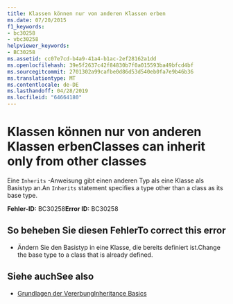 ```yaml
---
title: Klassen können nur von anderen Klassen erben
ms.date: 07/20/2015
f1_keywords:
- bc30258
- vbc30258
helpviewer_keywords:
- BC30258
ms.assetid: cc07e7cd-b4a9-41a4-b1ac-2ef28162a1dd
ms.openlocfilehash: 39e5f2637c42f84830b7f0a015593ba49bfcd4bf
ms.sourcegitcommit: 2701302a99cafbe0d86d53d540eb0fa7e9b46b36
ms.translationtype: MT
ms.contentlocale: de-DE
ms.lasthandoff: 04/28/2019
ms.locfileid: "64664180"
---
```

# <a name="classes-can-inherit-only-from-other-classes"></a><span data-ttu-id="a8ba4-102">Klassen können nur von anderen Klassen erben</span><span class="sxs-lookup"><span data-stu-id="a8ba4-102">Classes can inherit only from other classes</span></span>
<span data-ttu-id="a8ba4-103">Eine `Inherits` -Anweisung gibt einen anderen Typ als eine Klasse als Basistyp an.</span><span class="sxs-lookup"><span data-stu-id="a8ba4-103">An `Inherits` statement specifies a type other than a class as its base type.</span></span>  
  
 <span data-ttu-id="a8ba4-104">**Fehler-ID:** BC30258</span><span class="sxs-lookup"><span data-stu-id="a8ba4-104">**Error ID:** BC30258</span></span>  
  
## <a name="to-correct-this-error"></a><span data-ttu-id="a8ba4-105">So beheben Sie diesen Fehler</span><span class="sxs-lookup"><span data-stu-id="a8ba4-105">To correct this error</span></span>  
  
- <span data-ttu-id="a8ba4-106">Ändern Sie den Basistyp in eine Klasse, die bereits definiert ist.</span><span class="sxs-lookup"><span data-stu-id="a8ba4-106">Change the base type to a class that is already defined.</span></span>  
  
## <a name="see-also"></a><span data-ttu-id="a8ba4-107">Siehe auch</span><span class="sxs-lookup"><span data-stu-id="a8ba4-107">See also</span></span>

- [<span data-ttu-id="a8ba4-108">Grundlagen der Vererbung</span><span class="sxs-lookup"><span data-stu-id="a8ba4-108">Inheritance Basics</span></span>](../../visual-basic/programming-guide/language-features/objects-and-classes/inheritance-basics.md)
